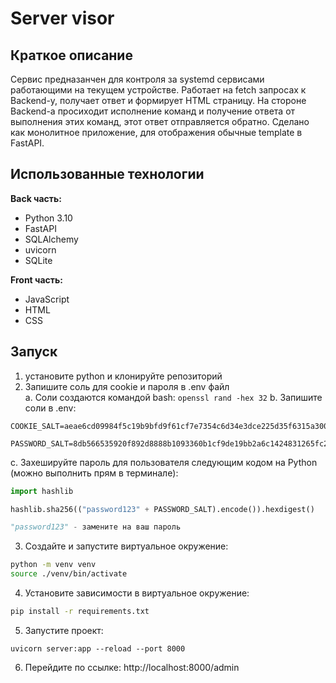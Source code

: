 # Server visor

## Краткое описание
Сервис предназанчен для контроля за systemd сервисами работающими на текущем устройстве. Работает на fetch запросах к Backend-у, получает ответ и формирует HTML страницу. На стороне Backend-a просиходит исполнение команд и получение ответа от выполнения этих команд, этот ответ отправляется обратно. Сделано как монолитное приложение, для отображения обычные template в FastAPI.

## Использованные технологии

**Back часть:**  
- Python 3.10
- FastAPI
- SQLAlchemy
- uvicorn
- SQLite

**Front часть:**  
- JavaScript
- HTML
- CSS

## Запуск
1) установите python и клонируйте репозиторий
2) Запишите соль для cookie и пароля в .env файл  
a. Соли создаются командой bash: `openssl rand -hex 32`
b. Запишите соли в .env:  
```env
COOKIE_SALT=aeae6cd09984f5c19b9bfd9f61cf7e7354c6d34e3dce225d35f6315a300e1c57

PASSWORD_SALT=8db566535920f892d8888b1093360b1cf9de19bb2a6c1424831265fc2d5b4f9d
```
c. Захешируйте пароль для пользователя следующим кодом на Python (можно выполнить прям в терминале):  
```python
import hashlib

hashlib.sha256(("password123" + PASSWORD_SALT).encode()).hexdigest()

"password123" - замените на ваш пароль
```
3) Создайте и запустите виртуальное окружение:
```bash
python -m venv venv
source ./venv/bin/activate
```

4) Установите зависимости в виртуальное окружение:
```bash
pip install -r requirements.txt
```

5) Запустите проект:
```shell
uvicorn server:app --reload --port 8000
```

6) Перейдите по ссылке: http://localhost:8000/admin